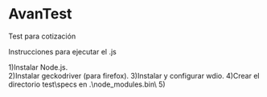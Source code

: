 # AvanTest
Test para cotización

Instrucciones para ejecutar el .js

1)Instalar Node.js.  
2)Instalar geckodriver (para firefox).
3)Instalar y configurar wdio.
4)Crear el directorio test\specs en .\node_modules\.bin\ 
5)
